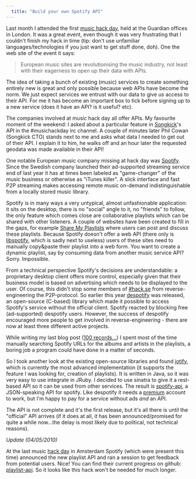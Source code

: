 ```yaml
---
  title: "Build your own Spotify API"
---
```


Last month I attended the first [music hack day](http://musichackday.org/),
held at the Guardian offices in London. It was a great event, even though it
was very frustrating that I couldn't finish my hack in time (tip: don't use
unfamiliar languages/technologies if you just want to get stuff done, doh). One
the web site of the event it says:

>European music sites are revolutionising the music industry,
>not least with their eagerness to open up their data with APIs.

The idea of taking a bunch of existing (music) services to create something
entirely new is great and only possible because web APIs have become the norm.
We just expect services we entrust with our data to give us access to their
API. For me it has become an important box to tick before signing up to a new
service (does it have an API? is it useful? etc).

The companies involved at music hack day all offer APIs. My favourite moment of
the weekend: I asked about a particular feature in
[Songkick](http://songkick.com)'s API in the #musichackday irc channel. A
couple of minutes later Phil Cowan (Songkick CTO) stands next to me and asks
what data I needed to get out of their API. I explain it to him, he walks off
and an hour later the requested geodata was made available in their API!

One notable European music company missing at hack day was
[Spotify](http://spotify.com). Since the Swedish company launched their
ad-supported streaming service end of last year it has at times been labeled as
"game-changer" of the music business or otherwise as "iTunes killer".  A slick
interface and fast P2P streaming makes accessing remote music on-demand
indistinguishable from a locally stored music library.

Spotify is in many ways a very untypical, almost unfashionable application: it
sits on the desktop, there is no "social" angle to it, no "friends" to follow,
the only feature which comes close are collaborative playlists which can be
shared with other listeners. A couple of websites have been created to fill in
the gaps, for example [Share My Playlists](http://sharemyplaylists.com) where
users can post and discuss these playlists. Because Spotify doesn't offer a web
API (there only is
[libspotify](http://developer.spotify.com/en/libspotify/overview/), which is
sadly next to useless) users of these sites need to manually copy&paste their
playlist into a web form. You want to create a dynamic playlist, say by
consuming data from another music service API? Sorry. Impossible.

From a technical perspective Spotify's decisions are understandable: a
proprietary desktop client offers more control, especially given that their
business model is based on advertising which needs to be displayed to the user.
Of course, this didn't stop some members of [#hack.se](http://demo.hack.se/)
from reverse-engineering the P2P-protocol. So earlier this year
[despotify](http://despotify.se/) was released, an open-source (C-based)
library which made it possible to access Spotify's service without the official
client. Spotify reacted by blocking free (ad-supported) despotify users.
However, the success of despotify encouraged more people to get involved in
reverse-engineering - there are now at least three different active projects.

While writing my last blog post (<a
href="/2009/07/100-records-that-set-the-world-on-fire-(while-no-one-was-listening).html">100
records...</a>) I spent most of the time manually searching Spotify URLs for
the albums and artists in the playlists, a boring job a program could have done
in a matter of seconds.

So I took another look at the existing open-source libraries and found
[jotify](http://jotify.felixbruns.de/), which is currently the most advanced
implementation (it supports the feature I was looking for, creation of
playlists). It is written in Java, so it was very easy to use integrate in
JRuby. I decided to use sinatra to give it a rest-based API so it can be used
from other services. The result is
[spotify-api](http://github.com/jberkel/spotify-api/), a JSON-speaking API for
spotify. Like despotify it needs a
[premium](http://www.spotify.com/en/products/premium/) account to work, but I'm
happy to pay for a service without ads *and* an API.

The API is not complete and it's the first release, but it's all there is until
the "official" API arrives (if it does at all, it has been announced/promised
for quite a while now...the delay is most likely due to political, not
technical reasons).

*Update (04/05/2010)*

At the last music [hack day](http://amsterdam.musichackday.org/) in Amsterdam
Spotify (which were present this time) announced the new playlist API and ran a
session to get feedback from potential users. Nice! You can find their current
progress on github: [playlist-api](http://github.com/spotify/playlist-api). So
it looks like this hack won't be needed for much longer.

